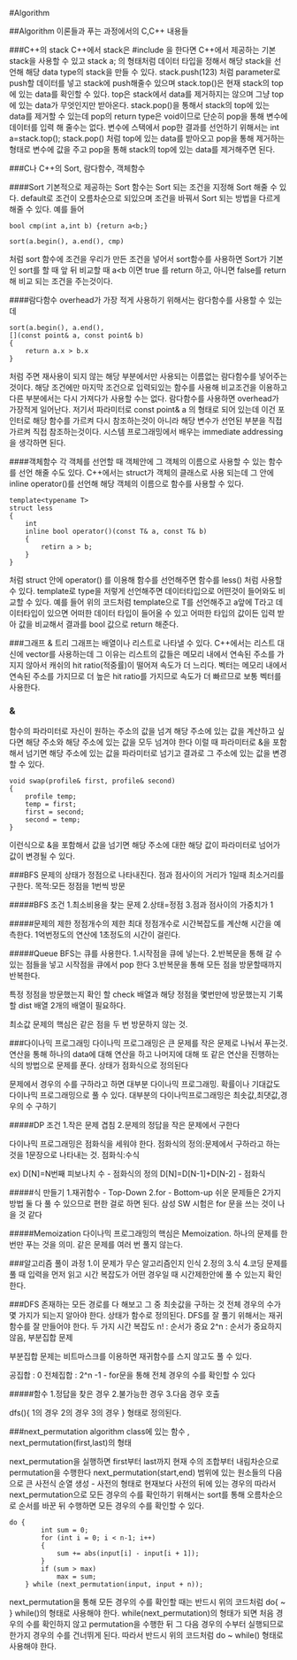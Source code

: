 #Algorithm

##Algorithm 이론들과 푸는 과정에서의 C,C++ 내용들

###C++의 stack
C++에서 stack은 #include <stack>을 한다면 C++에서 제공하는 기본 stack을 사용할 수 있고
stack<int> a; 의 형태처럼 데이터 타입을 정해서 해당 stack을 선언해 해당 data type의 stack을 만들 수 있다.
stack.push(123) 처럼 parameter로 push할 데이터를 넣고 stack에 push해줄수 있으며 stack.top()은 현재 stack의 top에 있는 data를 확인할 수 있다.
top은 stack에서 data를 제거하지는 않으며 그냥 top에 있는 data가 무엇인지만 받아온다.
stack.pop()을 통해서 stack의 top에 있는 data를 제거할 수 있는데 pop의 return type은 void이므로 단순히 pop을 통해 변수에 데이터를 입력 해 줄수는 없다.
변수에 스택에서 pop한 결과를 선언하기 위해서는 int a=stack.top(); stack.pop() 처럼 top에 있는 data를 받아오고 pop을 통해 제거하는 형태로 변수에
값을 주고 pop을 통해 stack의 top에 있는 data를 제거해주면 된다.


###C나 C++의 Sort, 람다함수, 객체함수

####Sort
기본적으로 제공하는 Sort 함수는 Sort 되는 조건을 지정해 Sort 해줄 수 있다.
default로 조건이 오름차순으로 되있으며 조건을 바꿔서 Sort 되는 방법을 다르게 해줄 수 있다.
예를 들어
    
    bool cmp(int a,int b) {return a<b;}
    
    sort(a.begin(), a.end(), cmp)     
처럼 sort 함수에 조건을 우리가 만든 조건을 넣어서 sort함수를 사용하면 
Sort가 기본인 sort를 할 때 앞 뒤 비교할 때 a<b 이면 true 를 return 하고, 아니면 false를 return 해 비교 되는 조건을 주는것이다.
 
    
####람다함수
overhead가 가장 적게 사용하기 위해서는 람다함수를 사용할 수 있는데
    
    sort(a.begin(), a.end(), 
    [](const point& a, const point& b)
    {
        return a.x > b.x
    }
    
처럼 주면 재사용이 되지 않는 해당 부분에서만 사용되는 이름없는 람다함수를 넣어주는것이다.
해당 조건에만 마지막 조건으로 입력되있는 함수를 사용해 비교조건을 이용하고 다른 부분에서는 다시 가져다가 사용할 수는 없다.
람다함수를 사용하면 overhead가 가장적게 일어난다.
저기서 파라미터로 const point& a 의 형태로 되어 있는데 이건 포인터로 해당 함수를 가르켜 다시 참조하는것이 아니라 해당 변수가 선언된 부분을 직접 가르켜
직접 참조하는것이다. 시스템 프로그래밍에서 배우는 immediate addressing을 생각하면 된다.


####객체함수
각 객체를 선언할 때 객체안에 그 객체의 이름으로 사용할 수 있는 함수를 선언 해줄 수도 있다.
C++에서는 struct가 객체의 클래스로 사용 되는데 그 안에 inline operator()를 선언해 해당 객체의 이름으로 함수를 사용할 수 있다.

    template<typename T>
    struct less
    {
        int 
        inline bool operator()(const T& a, const T& b)
        {
            retirn a > b;
        }
    }
    
처럼 struct 안에 operator() 를 이용해 함수를 선언해주면 함수를 less() 처럼 사용할 수 있다.
template로 type을 저렇게 선언해주면 데이터타입으로 어떤것이 들어와도 비교할 수 있다.
예를 들어 위의 코드처럼 template으로 T를 선언해주고 a앞에 T라고 데이터타입이 있으면 어떠한 데이터 타입이 들어올 수 있고
어떠한 타입의 값이든 입력 받아 값을 비교해서 결과를 bool 값으로 return 해준다.


###그래프 & 트리
그래프는 배열이나 리스트로 나타낼 수 있다.
C++에서는 리스트 대신에 vector를 사용하는데 그 이유는 리스트의 값들은 메모리 내에서 연속된 주소를 가지지 않아서 캐쉬의 hit ratio(적중률)이 떨어져 속도가 더 느리다.
벡터는 메모리 내에서 연속된 주소를 가지므로 더 높은 hit ratio를 가지므로 속도가 더 빠르므로 보통 벡터를 사용한다.


### &
함수의 파라미터로 자신이 원하는 주소의 값을 넘겨 해당 주소에 있는 값을 계산하고 싶다면 해당 주소와 해당 주소에 있는 값을 모두 넘겨야 한다
이럴 때 파라미터로 &을 포함해서 넘기면 해당 주소에 있는 값을 파라미터로 넘기고 결과로 그 주소에 있는 값을 변경할 수 있다.

    void swap(profile& first, profile& second)
    {
        profile temp;
        temp = first;
        first = second;
        second = temp;
    }
이런식으로 &을 포함해서 값을 넘기면 해당 주소에 대한 해당 값이 파라미터로 넘어가 값이 변경될 수 있다.

###BFS
문제의 상태가 정점으로 나타내진다.
점과 점사이의 거리가 1일때 최소거리를 구한다.
목적:모든 정점을 1번씩 방문

#####BFS 조건
1.최소비용을 찾는 문제
2.상태=정점
3.점과 점사이의 가중치가 1

#####문제의 제한
정점개수의 제한
최대 정점개수로 시간복잡도를 계산해 시간을 예측한다.
1억번정도의 연산에 1초정도의 시간이 걸린다.

#####Queue
BFS는 큐를 사용한다.
1.시작점을 큐에 넣는다.
2.반복문을 통해 갈 수 있는 점들을 넣고 시작점을 큐에서 pop 한다
3.반복문을 통해 모든 점을 방문할때까지 반복한다.

특정 정점을 방문했는지 확인 할 check 배열과
해당 정점을 몇번만에 방문했는지 기록할 dist 배열
2개의 배열이 필요하다.

최소값 문제의 핵심은 같은 점을 두 번 방문하지 않는 것.


###다이나믹 프로그래밍
다이나믹 프로그래밍은 큰 문제를 작은 문제로 나눠서 푸는것.
연산을 통해 하나의 data에 대해 연산을 하고 나머지에 대해 또 같은 연산을
진행하는 식의 방법으로 문제를 푼다.
상태가 점화식으로 정의된다

문제에서 경우의 수를 구하라고 하면 대부분 다이나믹 프로그래밍.
확률이나 기대값도 다이나믹 프로그래밍으로 풀 수 있다.
대부분의 다이나믹프로그래밍은 최솟값,최댓값,경우의 수 구하기

#####DP 조건
1.작은 문제 겹침
2.문제의 정답을 작은 문제에서 구한다

다이나믹 프로그래밍은 점화식을 세워야 한다.
점화식의 정의:문제에서 구하라고 하는 것을 1문장으로 나타내는 것.
점화식:수식

ex)
D[N]=N번째 피보나치 수 - 점화식의 정의
D[N]=D[N-1]+D[N-2] - 점화식

#####식 만들기
1.재귀함수 - Top-Down
2.for - Bottom-up
쉬운 문제들은 2가지 방법 둘 다 풀 수 있으므로 편한 걸로 하면 된다.
삼성 SW 시험은 for 문을 쓰는 것이 나을 것 같다

#####Memoization
다이나믹 프로그래밍의 핵심은 Memoization.
하나의 문제를 한 번만 푸는 것을 의미.
같은 문제를 여러 번 풀지 않는다.

###알고리즘 풀이 과정
1.이 문제가 무슨 알고리즘인지 인식
2.정의
3.식
4.코딩
문제를 풀 때 입력을 먼저 읽고 시간 복잡도가 어떤 경우일 때 시간제한안에
풀 수 있는지 확인한다.


###DFS
존재하는 모든 경로를 다 해보고 그 중 최솟값을 구하는 것
전체 경우의 수가 몇 가지가 되는지 알아야 한다.
상태가 함수로 정의된다.
DFS를 잘 풀기 위해서는 재귀 함수를 잘 만들어야 한다.
두 가지 시간 복잡도
    n! : 순서가 중요
    2^n : 순서가 중요하지 않음, 부분집합 문제
    
부분집합 문제는 비트마스크를 이용하면 재귀함수를 스지 않고도 풀 수 있다.

공집합 : 0
전체집합 : 2^n -1 - for문을 통해 전체 경우의 수를 확인할 수 있다

#####함수
1.정답을 찾은 경우
2.불가능한 경우
3.다음 경우 호출

dfs(){
    1의 경우
    2의 경우
    3의 경우
}
형태로 정의된다.

###next_permutation
algorithm class에 있는 함수  ,   next_permutation(first,last)의 형태

next_permutation을 실행하면 first부터 last까지 현재 수의 조합부터 
내림차순으로 permutation을 수행한다
next_permutation(start,end) 범위에 있는 원소들의 다음으로 큰 사전식 
순열 생성 - 사전의 형태로 현재보다 사전의 뒤에 있는 경우의 
따라서 next_permutation으로 모든 경우의 수를 확인하기 위해서는 sort를 
통해 오름차순으로 순서를 바꾼 뒤 수행하면 모든 경우의 수를 확인할 수 있다.

    do {
    		int sum = 0;
    		for (int i = 0; i < n-1; i++)
    		{
    			sum += abs(input[i] - input[i + 1]);
    		}
    		if (sum > max)
    			max = sum;
    	} while (next_permutation(input, input + n));
next_permutation을 통해 모든 경우의 수를 확인할 때는 반드시
위의 코드처럼 do{ ~ } while()의 형태로 사용해야 한다.
while(next_permutation)의 형태가 되면 처음 경우의 수를 확인하지 않고
permutation을 수행한 뒤 그 다음 경우의 수부터 실행되므로 한가지 경우의
수를 건너뛰게 된다.
따라서 반드시 위의 코드처럼 do ~ while() 형태로 사용해야 한다.
